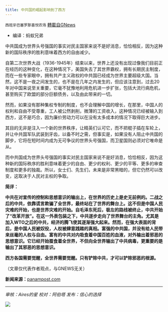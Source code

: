 ```yaml
---
title: 中共国的崛起影响到了西方
---
```

`西班牙巴塞罗那喜悦农场` [轉載自GNews](https://gnews.org/zh-hans/1548728/)

- 编译：蚂蚁兄弟


中共国成为世界头号强国的事实对民主国家来说不是好消息，恰恰相反，因为这种新的国际秩序的胜利意味着西方的自由减少。

自第二次世界大战（1936-1945年）结束以来，世界上还没有出现过像我们目前正在经历的这种变化，在这种情况下，美国失去了其世界霸权，拥有长期民主制度，而在一些专家眼中，拥有共产主义政权的中共国已经成为世界主要超级大国。当然，这不是一夜之间发生的，也不是在几年之内发生的，但应该注意到，过去20年对中国来说至关重要，它毫不犹豫地利用危机进一步扩张，包括大流行病危机，甚至购买了欧盟的部分巨额债务，以及由此带来的一切。

然而，如果没有那种集权专制的制度，也不会理解中国的增长，在那里，中国人的权利和自由不受尊重，工人被公然剥削，微薄的工资收入，这种情况已经被输入到西方，这不是巧合，因为廉价劳动力可以在没有太多成本的情况下取得巨大进步。

其目的无非是注入一个新的世界秩序，让精英们认可它，而不把棍子插在车轮上，并让中共国军队武装到牙齿，以备不时之需，但事实是，如果没有人阻止中共国的脚步，它将在短时间内成为无可争议的世界头号强国，而卫星国则必须对它唯命是从。

而中共国成为世界头号强国的事实对民主国家来说不是好消息，恰恰相反，因为这种新的国际秩序的胜利意味着更少的自由、更少的权利、更少的平等、更多的审查制度和更多的独裁。所以，女士们、先生们，未来是非常黑暗的，但它仍然可以改变，这取决于人民对主权的争取。

**简评：**

**中共在对宣传的控制和思想意识的输出上，在世界的历史上是史无前例的。二战之后的中共，依靠谎言欺骗了全世界，最终站在了世界的舞台上。这不但是中国人民灾难的开始，也是世界灾难的开始。自毛泽东死后，极左的路线被终止，中共开始了“改革开放”。在这一外表包装之下，中共逐步走向了世界舞台的主角。尤其是加入WTO之后的中共，经济的腾飞使其逐渐强大起来。然而，在强大表面的背后，是中国人民被奴役，人权被肆意践踏的真相。富强的中共国，并没有给人民带来丝毫的人权与自由。富有的中共对内吸食着中国百姓的血液，对外输出着邪恶的思想意识。它已经开始蚕食着全世界，不但向全世界输出了中共病毒，更重要的是输出了其邪恶的思想意识。**

**西方各国需要觉醒，全世界需要觉醒。只有铲除中共，才可以铲除邪恶的根源。**

（文章仅代表作者观点，与GNEWS无关）

**新闻来源：**[panampost.com](https://panampost.com/editor/2021/09/17/el-ascenso-de-china/)

* * *

*审核：Aires的星*
*校对：阿伯塔*
*发布：信心的选择*

![](https://assets.gnews.org/wp-content/uploads/2021/09/GNEWS_CH..jpeg)
